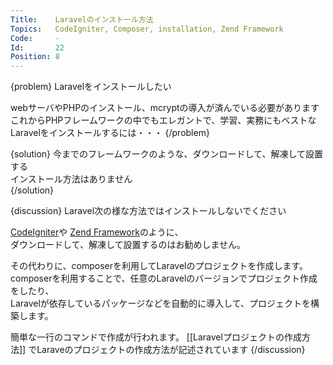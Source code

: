 ```yaml
---
Title:    Laravelのインストール方法
Topics:   CodeIgniter, Composer, installation, Zend Framework
Code:     -
Id:       22
Position: 8
---
```


{problem}
Laravelをインストールしたい

webサーバやPHPのインストール、mcryptの導入が済んでいる必要があります
これからPHPフレームワークの中でもエレガントで、学習、実務にもベストなLaravelをインストールするには・・・
{/problem}

{solution}
今までのフレームワークのような、ダウンロードして、解凍して設置する  
インストール方法はありません  
{/solution}

{discussion}
Laravel次の様な方法ではインストールしないでください

[CodeIgniter](http://ellislab.com/codeigniter)や
[Zend Framework](http://framework.zend.com/)のように、  
ダウンロードして、解凍して設置するのはお勧めしません。

その代わりに、composerを利用してLaravelのプロジェクトを作成します。  
composerを利用することで、任意のLaravelのバージョンでプロジェクト作成をしたり、  
Laravelが依存しているパッケージなどを自動的に導入して、プロジェクトを構築します。  

簡単な一行のコマンドで作成が行われます。
[[Laravelプロジェクトの作成方法]] でLaraveのプロジェクトの作成方法が記述されています
{/discussion}
